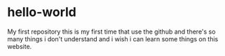 # hello-world
My first repository
this is my first time that use the github and there's so many things i don't understand and i wish i can learn some things on this website.
